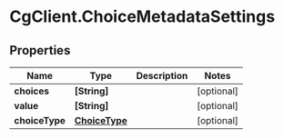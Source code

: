 # CgClient.ChoiceMetadataSettings

## Properties

Name | Type | Description | Notes
------------ | ------------- | ------------- | -------------
**choices** | **[String]** |  | [optional] 
**value** | **[String]** |  | [optional] 
**choiceType** | [**ChoiceType**](ChoiceType.md) |  | [optional] 


